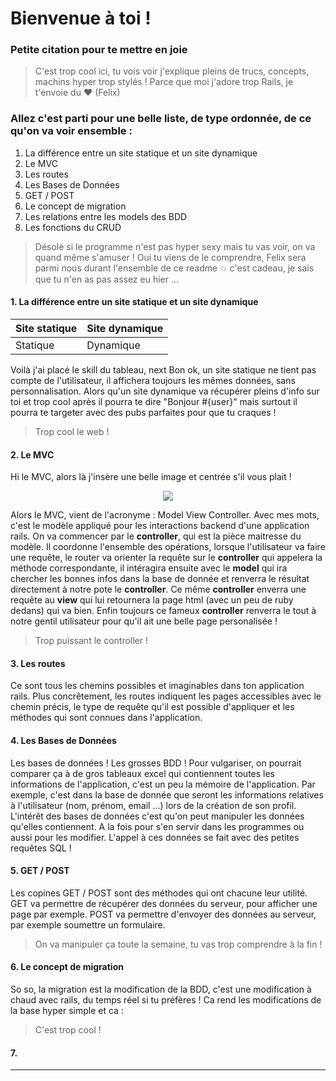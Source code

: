 # Bienvenue à toi !

### Petite citation pour te mettre en joie

> C'est trop cool ici, tu vois voir j'explique pleins de trucs, concepts, machins hyper trop stylés ! Parce que moi j'adore trop Rails, je t'envoie du :heart: 
> (Felix)

### Allez c'est parti pour une belle liste, de type ordonnée, de ce qu'on va voir ensemble : 
1. La différence entre un site statique et un site dynamique
2. Le MVC
3. Les routes 
4. Les Bases de Données
5. GET / POST
6. Le concept de migration
7. Les relations entre les models des BDD
8. Les fonctions du CRUD

> Désolé si le programme n'est pas hyper sexy mais tu vas voir, on va quand même s'amuser ! Oui tu viens de le comprendre, Felix sera parmi nous durant l'ensemble de ce readme :boom: c'est cadeau, je sais que tu n'en as pas assez eu hier ... 

#### 1. La différence entre un site statique et un site dynamique

Site statique | Site dynamique
------------ | -------------
Statique | Dynamique

Voilà j'ai placé le skill du tableau, next
Bon ok, un site statique ne tient pas compte de l'utilisateur, il affichera toujours les mêmes données, sans personnalisation. Alors qu'un site dynamique va récupérer pleins d'info sur toi et trop cool après il pourra te dire "Bonjour #{user}" mais surtout il pourra te targeter avec des pubs parfaites pour que tu craques !

> Trop cool le web !

#### 2. Le MVC

Hi le MVC, alors là j'insère une belle image et centrée s'il vous plait !

<p align="center"> 
<img src="http://french.railstutorial.org/images/figures/mvc_detailed-full.png">
</p>

Alors le MVC, vient de l'acronyme : Model View Controller. Avec mes mots, c'est le modèle appliqué pour les interactions backend d'une application rails. 
On va commencer par le **controller**, qui est la pièce maitresse du modèle. Il coordonne l'ensemble des opérations, lorsque l'utilisateur va faire une requête, le router va orienter la requête sur le **controller** qui appelera la méthode correspondante, il intéragira ensuite avec le **model** qui ira chercher les bonnes infos dans la base de donnée et renverra le résultat directement à notre pote le **controller**. Ce même **controller** enverra une requête au **view** qui lui retournera la page html (avec un peu de ruby dedans) qui va bien. Enfin toujours ce fameux **controller** renverra le tout à notre gentil utilisateur pour qu'il ait une belle page personalisée !

> Trop puissant le controller ! 

#### 3. Les routes 

Ce sont tous les chemins possibles et imaginables dans ton application rails. 
Plus concrêtement, les routes indiquent les pages accessibles avec le chemin précis, le type de requête qu'il est possible d'appliquer et les méthodes qui sont connues dans l'application.

#### 4. Les Bases de Données

Les bases de données ! Les grosses BDD ! Pour vulgariser, on pourrait comparer ça à de gros tableaux excel qui contiennent toutes les informations de l'application, c'est un peu la mémoire de l'application. Par exemple, c'est dans la base de donnée que seront les informations relatives à l'utilisateur (nom, prénom, email ...) lors de la création de son profil. 
L'intérêt des bases de données c'est qu'on peut manipuler les données qu'elles contiennent. A la fois pour s'en servir dans les programmes ou aussi pour les modifier. L'appel à ces données se fait avec des petites requêtes SQL ! 

#### 5. GET / POST 

Les copines GET / POST sont des méthodes qui ont chacune leur utilité. 
GET va permettre de récupérer des données du serveur, pour afficher une page par exemple. 
POST va permettre d'envoyer des données au serveur, par exemple soumettre un formulaire.

> On va manipuler ça toute la semaine, tu vas trop comprendre à la fin !

#### 6. Le concept de migration

So so, la migration est la modification de la BDD, c'est une modification à chaud avec rails, du temps réel si tu préfères !
Ca rend les modifications de la base hyper simple et ca :
> C'est trop cool ! 

#### 7. 


---
